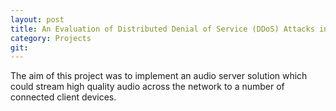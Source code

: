 ```yaml
---
layout: post
title: An Evaluation of Distributed Denial of Service (DDoS) Attacks in IoT Networks
category: Projects
git: 
---
```


The aim of this project was to implement an audio server solution
which could stream high quality audio across the network to a number of connected client devices.